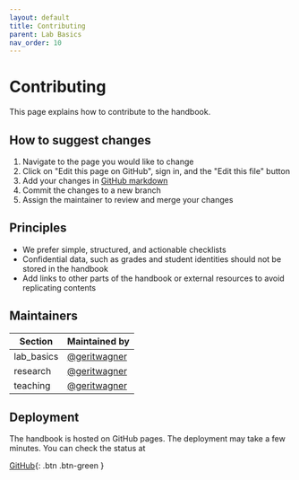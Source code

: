 ```yaml
---
layout: default
title: Contributing
parent: Lab Basics
nav_order: 10
---
```


# Contributing

This page explains how to contribute to the handbook.

## How to suggest changes

1. Navigate to the page you would like to change
2. Click on "Edit this page on GitHub", sign in, and the "Edit this file" button
3. Add your changes in [GitHub markdown](https://docs.github.com/de/get-started/writing-on-github/getting-started-with-writing-and-formatting-on-github/basic-writing-and-formatting-syntax)
4. Commit the changes to a new branch
5. Assign the maintainer to review and merge your changes

## Principles

- We prefer simple, structured, and actionable checklists
- Confidential data, such as grades and student identities should not be stored in the handbook
- Add links to other parts of the handbook or external resources to avoid replicating contents

<!-- 
Note: who is responsible
-->

<!--
{: .highlight }
A paragraph highlighted as a warning

[VC](https://vc.uni-bamberg.de/course/view.php?id=58270){: .btn .btn-blue }

## Contributing via git

```mermaid
gitGraph
    commit
    commit
    branch contribution
    checkout contribution
    commit
    commit
    checkout main
    merge contribution
    commit
    commit
    commit
```
-->

## Maintainers

| Section    | Maintained by |
|------------|---------------|
| lab_basics | [@geritwagner](https://github.com/geritwagner)  |
| research   | [@geritwagner](https://github.com/geritwagner)  |
| teaching   | [@geritwagner](https://github.com/geritwagner)  |

## Deployment

The handbook is hosted on GitHub pages. The deployment may take a few minutes. You can check the status at 

[GitHub](https://github.com/digital-work-lab/handbook/actions){: .btn .btn-green }

